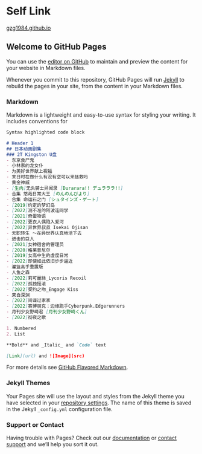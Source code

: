 # Self Link
[gzg1984.github.io](https://gzg1984.github.io/)

## Welcome to GitHub Pages

You can use the [editor on GitHub](https://github.com/gzg1984/gzg1984.github.io/edit/main/index.md) to maintain and preview the content for your website in Markdown files.

Whenever you commit to this repository, GitHub Pages will run [Jekyll](https://jekyllrb.com/) to rebuild the pages in your site, from the content in your Markdown files.

### Markdown

Markdown is a lightweight and easy-to-use syntax for styling your writing. It includes conventions for

```markdown
Syntax highlighted code block

# Header 1
## 日本动画剧集
### 2T Kingston U盘
- 东京食尸鬼
- 小林家的龙女仆
- 为美好世界献上祝福
- 末日时在做什么有没有空可以来拯救吗
- 黄金神威
- [生肉]无头骑士异闻录 [Durarara!! デュラララ!!]
- 合集 悠哉日常大王 [のんのんびより]
- 合集 命运石之门 [シュタインズ・ゲート]
- [2019]约定的梦幻岛
- [2022]测不准的阿波连同学
- [2021]奇蛋物语
- [2022]更衣人偶陷入爱河
- [2022]异世界叔叔 Isekai Ojisan
- 无职转生 ～在异世界认真地活下去
- 进击的巨人
- [2021]女神宿舍的管理员
- [2020]格莱普尼尔
- [2019]女高中生的虚度日常
- [2022]即使如此依旧步步逼近
- 灌篮高手重置版
- 人鱼之森
- [2022]莉可麗絲_Lycoris Recoil
- [2022]孤独摇滚
- [2022]契约之吻_Engage Kiss
- 来自深渊
- [2022]间谍过家家
- [2022]赛博朋克：边缘跑手Cyberpunk.Edgerunners
- 月刊少女野崎君 [月刊少女野崎くん]
- [2022]彻夜之歌

1. Numbered
2. List

**Bold** and _Italic_ and `Code` text

[Link](url) and ![Image](src)
```

For more details see [GitHub Flavored Markdown](https://guides.github.com/features/mastering-markdown/).

### Jekyll Themes

Your Pages site will use the layout and styles from the Jekyll theme you have selected in your [repository settings](https://github.com/gzg1984/gzg1984.github.io/settings/pages). The name of this theme is saved in the Jekyll `_config.yml` configuration file.

### Support or Contact

Having trouble with Pages? Check out our [documentation](https://docs.github.com/categories/github-pages-basics/) or [contact support](https://support.github.com/contact) and we’ll help you sort it out.
